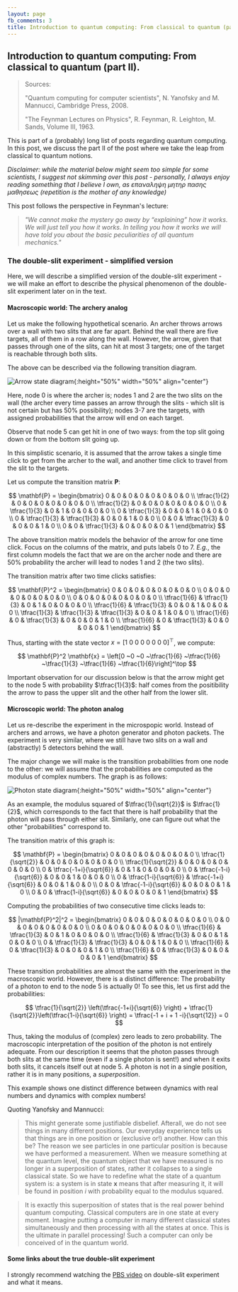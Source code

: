 ```yaml
---
layout: page
fb_comments: 3
title: Introduction to quantum computing: From classical to quantum (part II).
---
```



## **Introduction to quantum computing: From classical to quantum (part II).**

> Sources: 
> 
> "Quantum computing for computer scientists", N. Yanofsky and M. Mannucci, Cambridge Press, 2008.
> 
> "The Feynman Lectures on Physics", R. Feynman, R. Leighton, M. Sands, Volume III, 1963.


This is part of a (probably) long list of posts regarding quantum computing. In this post, we discuss the part II of the post where we take the leap from classical to quantum notions. 

*Disclaimer: while the material below might seem too simple for some scientists, I suggest not skimming over this post - personally, I always enjoy reading something that I believe I own, as επαναληψη μητηρ πασης μαθησεως (repetition is the mother of any knowledge)*

This post follows the perspective in Feynman's lecture:
> *"We cannot make the mystery go away by “explaining” how it works. We will just tell you how it works. In telling you how it works we will have told you about the basic peculiarities of all quantum mechanics."*

### **The double-slit experiment - simplified version**

Here, we will describe a simplified version of the double-slit experiment - we will make an effort to describe the physical phenomenon of the double-slit experiment later on in the text.

#### **Macroscopic world: The archery analog**

Let us make the following hypothetical scenario. 
An archer throws arrows over a wall with two slits that are far apart.
Behind the wall there are five targets, all of them in a row along the wall. 
However, the arrow, given that passes through one of the slits, can hit at most 3 targets; one of the target is reachable through both slits.

The above can be described via the following transition diagram.

![Arrow state diagram](/notes/quant_3b/MarkovChain1.png){:height="50%" width="50%" align="center"}

Here, node 0 is where the archer is; nodes 1 and 2 are the two slits on the wall (the archer every time passes an arrow through the slits - which slit is not certain but has 50% possibility); nodes 3-7 are the targets, with assigned probabilities that the arrow will end on each target.

Observe that node 5 can get hit in one of two ways: from the top slit going down or from the bottom slit going up. 

In this simplistic scenario, it is assumed that the arrow takes a single time click to get from the archer to the wall, and another time click to travel from the slit to the targets.

Let us compute the transition matrix $\mathbf{P}$:

$$
\mathbf{P} = 
\begin{bmatrix}
0 & 0 & 0 & 0 & 0 & 0 & 0 & 0 \\
\tfrac{1}{2} & 0 & 0 & 0 & 0 & 0 & 0 & 0 \\
\tfrac{1}{2} & 0 & 0 & 0 & 0 & 0 & 0 & 0 \\
0 & \tfrac{1}{3} & 0 & 1 & 0 & 0 & 0 & 0 \\
0 & \tfrac{1}{3} & 0 & 0 & 1 & 0 & 0 & 0 \\
0 & \tfrac{1}{3} & \tfrac{1}{3} & 0 & 0 & 1 & 0 & 0 \\
0 & 0 & \tfrac{1}{3} & 0 & 0 & 0 & 1 & 0 \\
0 & 0 & \tfrac{1}{3} & 0 & 0 & 0 & 0 & 1
\end{bmatrix}
$$

The above transition matrix models the behavior of the arrow for one time click. Focus on the columns of the matrix, and puts labels 0 to 7. *E.g.*, the first column models the fact that we are on the archer node and there are 50% probability the archer will lead to nodes 1 and 2 (the two slits).

The transition matrix after two time clicks satisfies:

$$
\mathbf{P}^2 = 
\begin{bmatrix}
0 & 0 & 0 & 0 & 0 & 0 & 0 & 0 \\
0 & 0 & 0 & 0 & 0 & 0 & 0 & 0 \\
0 & 0 & 0 & 0 & 0 & 0 & 0 & 0 \\
\tfrac{1}{6} & \tfrac{1}{3} & 0 & 1 & 0 & 0 & 0 & 0 \\
\tfrac{1}{6} & \tfrac{1}{3} & 0 & 0 & 1 & 0 & 0 & 0 \\
\tfrac{1}{3} & \tfrac{1}{3} & \tfrac{1}{3} & 0 & 0 & 1 & 0 & 0 \\
\tfrac{1}{6} & 0 & \tfrac{1}{3} & 0 & 0 & 0 & 1 & 0 \\
\tfrac{1}{6} & 0 & \tfrac{1}{3} & 0 & 0 & 0 & 0 & 1
\end{bmatrix}
$$

Thus, starting with the state vector $x = \left[1 ~0 ~0 ~0 ~0 ~0 ~0 ~0\right]^\top$, we compute:

$$
\mathbf{P}^2 \mathbf{x} = \left[0 ~0 ~0 ~\tfrac{1}{6} ~\tfrac{1}{6} ~\tfrac{1}{3} ~\tfrac{1}{6} ~\tfrac{1}{6}\right]^\top
$$

Important observation for our discussion below is that the arrow might get to the node 5 with probability $\tfrac{1}{3}$: half comes from the positibility the arrow to pass the upper slit and the other half from the lower slit.


#### **Microscopic world: The photon analog**

Let us re-describe the experiment in the microspopic world. Instead of archers and arrows, we have a photon generator and photon packets. The experiment is very similar, where we still have two slits on a wall and (abstractly) 5 detectors behind the wall.

The major change we will make is the transition probabilities from one node to the other: we will assume that the probabilities are computed as the modulus of complex numbers. The graph is as follows:

![Photon state diagram](/notes/quant_3b/MarkovChain2.png){:height="50%" width="50%" align="center"}

As an example, the modulus squared of $\tfrac{1}{\sqrt{2}}$ is $\tfrac{1}{2}$, which corresponds to the fact that there is half probability that the photon will pass through either slit. Similarly, one can figure out what the other "probabilities" correspond to.

The transition matrix of this graph is:

$$
\mathbf{P} = 
\begin{bmatrix}
0 & 0 & 0 & 0 & 0 & 0 & 0 & 0 \\
\tfrac{1}{\sqrt{2}} & 0 & 0 & 0 & 0 & 0 & 0 & 0 \\
\tfrac{1}{\sqrt{2}} & 0 & 0 & 0 & 0 & 0 & 0 & 0 \\
0 & \tfrac{-1+i}{\sqrt{6}} & 0 & 1 & 0 & 0 & 0 & 0 \\
0 & \tfrac{-1-i}{\sqrt{6}} & 0 & 0 & 1 & 0 & 0 & 0 \\
0 & \tfrac{1-i}{\sqrt{6}} & \tfrac{-1+i}{\sqrt{6}} & 0 & 0 & 1 & 0 & 0 \\
0 & 0 & \tfrac{-1-i}{\sqrt{6}} & 0 & 0 & 0 & 1 & 0 \\
0 & 0 & \tfrac{1-i}{\sqrt{6}} & 0 & 0 & 0 & 0 & 1
\end{bmatrix}
$$

Computing the probabilities of two consecutive time clicks leads to:

$$
|\mathbf{P}^2|^2 = 
\begin{bmatrix}
0 & 0 & 0 & 0 & 0 & 0 & 0 & 0 \\
0 & 0 & 0 & 0 & 0 & 0 & 0 & 0 \\
0 & 0 & 0 & 0 & 0 & 0 & 0 & 0 \\
\tfrac{1}{6} & \tfrac{1}{3} & 0 & 1 & 0 & 0 & 0 & 0 \\
\tfrac{1}{6} & \tfrac{1}{3} & 0 & 0 & 1 & 0 & 0 & 0 \\
0 & \tfrac{1}{3} & \tfrac{1}{3} & 0 & 0 & 1 & 0 & 0 \\
\tfrac{1}{6} & 0 & \tfrac{1}{3} & 0 & 0 & 0 & 1 & 0 \\
\tfrac{1}{6} & 0 & \tfrac{1}{3} & 0 & 0 & 0 & 0 & 1
\end{bmatrix}
$$

These transition probabilities are almost the same with the experiment in the macroscopic world. 
However, there is a distinct difference: The probability of a photon to end to the node 5 is actually 0! To see this, let us first add the probabilities:

$$
\tfrac{1}{\sqrt{2}} \left(\tfrac{-1+i}{\sqrt{6}} \right) + \tfrac{1}{\sqrt{2}}\left(\tfrac{1-i}{\sqrt{6}}  \right) = \tfrac{-1 + i + 1 -i}{\sqrt{12}} = 0
$$

Thus, taking the modulus of (complex) zero leads to zero probability. The macroscopic interpretation of the position of the photon is not entirely adequate. From our description it seems that the photon passes through both slits at the same time (even if a single photon is sent!) and when it exits both slits, it cancels itself out at node 5. A photon is not in a single position, rather it is in many positions, a *superposition*.

This example shows one distinct difference between dynamics with real numbers and dynamics with complex numbers!

Quoting Yanofsky and Mannucci:
>This might generate some justifiable disbelief. Afterall, we do not see things in many different positions. Our everyday experience tells us that things are in one position or (exclusive or!) another. How can this be? The reason we see particles in one particular position is because we have performed a measurement. When we measure something at the quantum level, the quantum object that we have measured is no longer in a superposition of states, rather it collapses to a single classical state. So we have to redefine what the state of a quantum system is: a system is in state $\mathbf{x}$ means that after measuring it, it will be found in position $i$ with probability equal to the modulus squared.

>It is exactly this superposition of states that is the real power behind quantum computing. Classical computers are in one state at every moment. Imagine putting a computer in many different classical states simultaneously and then processing with all the states at once. This is the ultimate in parallel processing! Such a computer can only be conceived of in the quantum world.

#### **Some links about the true double-slit experiment**

I strongly recommend watching the [PBS video](https://www.youtube.com/watch?v=p-MNSLsjjdo) on double-slit experiment and what it means.